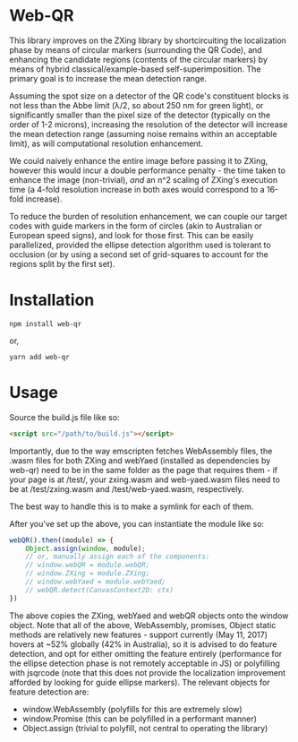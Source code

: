 # Web-QR
This library improves on the ZXing library by shortcircuiting the localization 
phase by means of circular markers (surrounding the QR Code), and enhancing the
candidate regions (contents of the circular markers) by means of hybrid
classical/example-based self-superimposition. The primary goal is to increase 
the mean detection range.

Assuming the spot size on a detector of the QR code's constituent blocks is 
not less than the Abbe limit (λ/2, so about 250 nm for green light), 
or significantly smaller than the pixel size of the detector (typically on 
the order of 1-2 microns), increasing the resolution of the detector will 
increase the mean detection range (assuming noise remains within an acceptable 
limit), as will computational resolution enhancement.

We could naively enhance the entire image before passing it to ZXing, however
this would incur a double performance penalty - the time taken to enhance the 
image (non-trivial), *and* an n^2 scaling of ZXing's execution time (a 4-fold
resolution increase in both axes would correspond to a 16-fold increase). 

To reduce the burden of resolution enhancement, we can couple our target codes 
with guide markers in the form of circles (akin to Australian or European speed
signs), and look for those first. This can be easily parallelized, provided the
ellipse detection algorithm used is tolerant to occlusion (or by using a second
set of grid-squares to account for the regions split by the first set).

# Installation
```
npm install web-qr
```

or,

```
yarn add web-qr
```

# Usage

Source the build.js file like so:
```html
<script src="/path/to/build.js"></script>
```

Importantly, due to the way emscripten fetches WebAssembly files, the
.wasm files for both ZXing and webYaed (installed as dependencies
by web-qr) need to be in the same folder as the page that requires them - 
if your page is at /test/, your zxing.wasm and web-yaed.wasm files need to 
be at /test/zxing.wasm and /test/web-yaed.wasm, respectively.

The best way to handle this is to make a symlink for each of them.

After you've set up the above, you can instantiate the module like so:
```javascript
webQR().then((module) => {
    Object.assign(window, module);
    // or, manually assign each of the components:
    // window.webQR = module.webQR;
    // window.ZXing = module.ZXing;
    // window.webYaed = module.webYaed;
    // webQR.detect(CanvasContext2D: ctx)
})
```

The above copies the ZXing, webYaed and webQR objects onto the window object.
Note that all of the above, WebAssembly, promises, Object static methods
are relatively new features - support currently (May 11, 2017) hovers at ~52% 
globally (42% in Australia), so it is advised to do feature detection, and opt
for either omitting the feature entirely (performance for the ellipse detection
phase is not remotely acceptable in JS) or polyfilling with jsqrcode (note 
that this does not provide the localization improvement afforded by looking 
for guide ellipse markers). The relevant objects for feature detection are:
* window.WebAssembly (polyfills for this are extremely slow)
* window.Promise (this can be polyfilled in a performant manner)
* Object.assign (trivial to polyfill, not central to operating the library)
